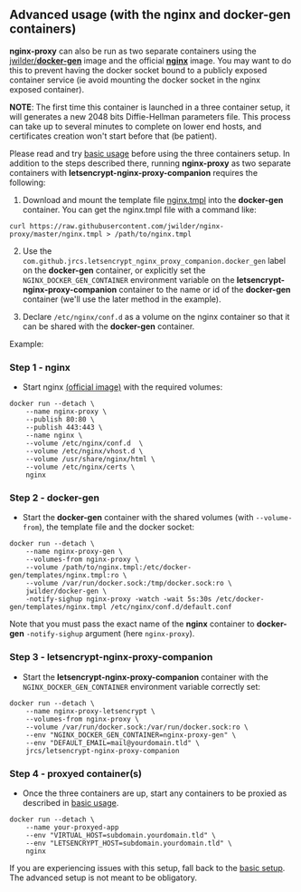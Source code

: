 ## Advanced usage (with the nginx and docker-gen containers)

**nginx-proxy** can also be run as two separate containers using the [jwilder/**docker-gen**](https://github.com/jwilder/docker-gen) image and the official [**nginx**](https://hub.docker.com/_/nginx/) image. You may want to do this to prevent having the docker socket bound to a publicly exposed container service (ie avoid mounting the docker socket in the nginx exposed container).

**NOTE**: The first time this container is launched in a three container setup, it will generates a new 2048 bits Diffie-Hellman parameters file. This process can take up to several minutes to complete on lower end hosts, and certificates creation won't start before that (be patient).

Please read and try [basic usage](./Basic-usage.md) before using the three containers setup. In addition to the steps described there, running **nginx-proxy** as two separate containers with **letsencrypt-nginx-proxy-companion** requires the following:

1) Download and mount the template file [nginx.tmpl](https://github.com/jwilder/nginx-proxy/blob/master/nginx.tmpl) into the **docker-gen** container. You can get the nginx.tmpl file with a command like:

```
curl https://raw.githubusercontent.com/jwilder/nginx-proxy/master/nginx.tmpl > /path/to/nginx.tmpl
```

2) Use the `com.github.jrcs.letsencrypt_nginx_proxy_companion.docker_gen` label on the **docker-gen** container, or explicitly set the `NGINX_DOCKER_GEN_CONTAINER` environment variable on the **letsencrypt-nginx-proxy-companion** container to the name or id of the **docker-gen** container (we'll use the later method in the example).

3) Declare `/etc/nginx/conf.d` as a volume on the nginx container so that it can be shared with the **docker-gen** container.

Example:

### Step 1 - nginx

* Start nginx [(official image)](https://hub.docker.com/_/nginx/) with the required volumes:

```shell
docker run --detach \
    --name nginx-proxy \
    --publish 80:80 \
    --publish 443:443 \
    --name nginx \
    --volume /etc/nginx/conf.d  \
    --volume /etc/nginx/vhost.d \
    --volume /usr/share/nginx/html \
    --volume /etc/nginx/certs \
    nginx
```

### Step 2 - docker-gen

* Start the **docker-gen** container with the shared volumes (with `--volume-from`), the template file and the docker socket:

```shell
docker run --detach \
    --name nginx-proxy-gen \
    --volumes-from nginx-proxy \
    --volume /path/to/nginx.tmpl:/etc/docker-gen/templates/nginx.tmpl:ro \
    --volume /var/run/docker.sock:/tmp/docker.sock:ro \
    jwilder/docker-gen \
    -notify-sighup nginx-proxy -watch -wait 5s:30s /etc/docker-gen/templates/nginx.tmpl /etc/nginx/conf.d/default.conf
```

Note that you must pass the exact name of the **nginx** container to **docker-gen** `-notify-sighup` argument (here `nginx-proxy`).


### Step 3 - letsencrypt-nginx-proxy-companion

* Start the **letsencrypt-nginx-proxy-companion** container with the `NGINX_DOCKER_GEN_CONTAINER` environment variable correctly set:

```shell
docker run --detach \
    --name nginx-proxy-letsencrypt \
    --volumes-from nginx-proxy \
    --volume /var/run/docker.sock:/var/run/docker.sock:ro \
    --env "NGINX_DOCKER_GEN_CONTAINER=nginx-proxy-gen" \
    --env "DEFAULT_EMAIL=mail@yourdomain.tld" \
    jrcs/letsencrypt-nginx-proxy-companion
```

### Step 4 - proxyed container(s)

* Once the three containers are up, start any containers to be proxied as described in [basic usage](./Basic-usage.md).

```shell
docker run --detach \
    --name your-proxyed-app
    --env "VIRTUAL_HOST=subdomain.yourdomain.tld" \
    --env "LETSENCRYPT_HOST=subdomain.yourdomain.tld" \
    nginx
```

If you are experiencing issues with this setup, fall back to the [basic setup](./Basic-usage.md). The advanced setup is not meant to be obligatory.

